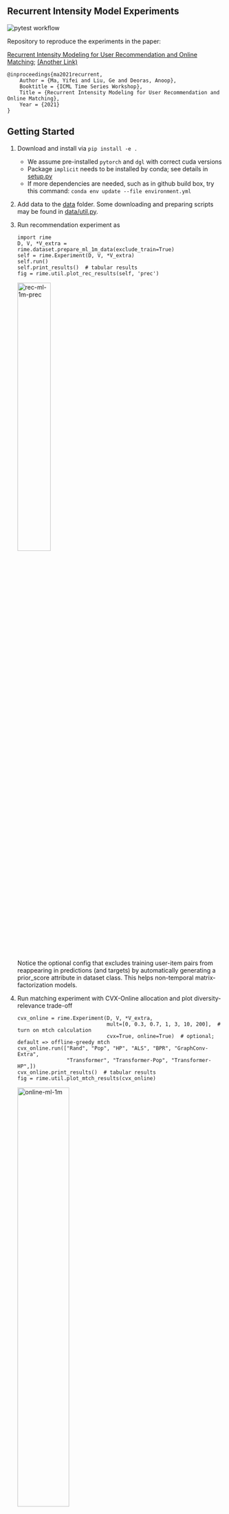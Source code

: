## Recurrent Intensity Model Experiments

![pytest workflow](https://github.com/awslabs/recurrent-intensity-model-experiments/actions/workflows/python-app.yml/badge.svg)

Repository to reproduce the experiments in the paper:

[Recurrent Intensity Modeling for User Recommendation and Online Matching](http://roseyu.com/time-series-workshop/submissions/2021/TSW-ICML2021_paper_47.pdf);
[(Another Link)](https://www.amazon.science/publications/recurrent-intensity-modeling-for-user-recommendation-and-online-matching)

```
@inproceedings{ma2021recurrent,
    Author = {Ma, Yifei and Liu, Ge and Deoras, Anoop},
    Booktitle = {ICML Time Series Workshop},
    Title = {Recurrent Intensity Modeling for User Recommendation and Online Matching},
    Year = {2021}
}
```

## Getting Started

1. Download and install via `pip install -e .`
    - We assume pre-installed `pytorch` and `dgl` with correct cuda versions
    - Package `implicit` needs to be installed by conda; see details in [setup.py](setup.py)
    - If more dependencies are needed, such as in github build box, try this command:
        `conda env update --file environment.yml`
2. Add data to the [data](data) folder. Some downloading and preparing scripts may be found in [data/util.py](data/util.py).
3. Run recommendation experiment as
    ```
    import rime
    D, V, *V_extra = rime.dataset.prepare_ml_1m_data(exclude_train=True)
    self = rime.Experiment(D, V, *V_extra)
    self.run()
    self.print_results()  # tabular results
    fig = rime.util.plot_rec_results(self, 'prec')
    ```

    <img src="figure/rec-ml-1m-prec.png" alt="rec-ml-1m-prec" width="40%"/>

    Notice the optional config that excludes training user-item pairs from reappearing in predictions (and targets) by automatically generating a prior_score attribute in dataset class. This helps non-temporal matrix-factorization models.

4. Run matching experiment with CVX-Online allocation and plot diversity-relevance trade-off
   ```
   cvx_online = rime.Experiment(D, V, *V_extra,
                                mult=[0, 0.3, 0.7, 1, 3, 10, 200],  # turn on mtch calculation
                                cvx=True, online=True)  # optional; default => offline-greedy mtch
   cvx_online.run(["Rand", "Pop", "HP", "ALS", "BPR", "GraphConv-Extra",
                   "Transformer", "Transformer-Pop", "Transformer-HP",])
   cvx_online.print_results()  # tabular results
   fig = rime.util.plot_mtch_results(cvx_online)
   ```

    <img src="figure/online-ml-1m.png" alt="online-ml-1m" width="50%"/>

5. Run `pytest -s -x --pdb` for unit tests including the end-to-end workflow.

## Code Organization

**Step 0. Data Preparation**

All algorithms require a testing set with labels. Most algorithms are trained from an autoregressive (self-supervised) training set without labels. The training set is bundled inside the testing set for convenience. Some algorithms are trained from (or in combination with) one or more validating set with labels.
The online matching setup uses the first validating set to infer the user-state distribution so that the CVX-Online algorithm can remain oblivious to the actual set of user (states) in the testing set for the purpose of online sumlations. (CVX-Online ignores the labels in that set.)

Here are the required fields of a supervised dataset for testing and validating purposes:

| attribute    | column name     | details                                                    |
|--------------|-----------------|------------------------------------------------------------|
| user_in_test | (index)         | indexed by USER_ID; allows duplicated indices w/ different time |
|              | TEST_START_TIME | to split between features and labels                       |
|              | `_hist_items`   | list of ITEM_IDs before TEST_START_TIME                    |
|              | `_hist_ts`      | list of TIMESTAMPs before TEST_START_TIME                  |
|              | `_hist_len`     | feature for user-popularity prior                          |
| item_in_test | (index)         | indexed by unique ITEM_ID                                  |
|              | `_hist_len`     | feature for item-popularity prior                          |
| target_csr   |                 | <sub> sparse matrix (user_in_test, item_in_test); sums up all events in testing horizon </sub> |
| horizon      | (default=inf)   | <sub> testing window after TEST_START_TIME for each user; agrees with target_csr </sub> |
| prior_score  | (default=None)  | <sub> sparse matrix (user_in_test, item_in_test) to allow exclude_train etc. </sub> |
| <sub> default_item_rec_top_k </sub>  | <sub> default=1% of item_in_test </sub> | <sub> default number of recs; further multiplied by mult variable in mtch experiments </sub> |
| <sub> default_user_rec_top_c </sub>  | <sub> default=1% of user_in_test </sub> | <sub> default number of recs; further multiplied by mult variable in mtch experiments </sub> |
| training_data |                | a reference to the autoregressive training set below |

Here are the subfields for an autoregressive (self-supervised) dataset for training purposes:

| attribute    | details                                                                    |
|--------------|----------------------------------------------------------------------------|
| user_df      | similar to user_in_test, but requires unique USER_ID (e.g., GroupBy.first) |
| item_df      | similar to item_in_test; count `_hist_len` by unique users                 |
| event_df     | agrees with the exploded `_hist_items` and `_hist_ts` from user_df         |


The testing, training, and validating datasets can be conveniently created by `rime.dataset.base.create_dataset` or step-by-step illustrations in `rime.dataset.__init__.prepare_minimal_dataset`.

**Step 1. Predictions**

Let `x` be a user-time state and `y` be a unique item. Traditional top-k item-recommendation aims to predict `p(y|x)` for the next item given the current user-state. On the other hand, we introduce symmetry via user-recommendation that allows for the comparisons across `x`. To this end, we novelly redefine the problem as the prediction of user-item engagement *intensities* in a unit time window in the immediate future, `λ(x,y)`, and utilize a marked temporal point process (MTPP) decomposition as `λ(x,y) = λ(x) p(y|x)`. Here is the code to do that:
```
rnn = rime.models.rnn.RNN(**self.model_hyps["RNN"]).fit(D.training_data)
hawkes = rime.models.hawkes.Hawkes(D.horizon).fit(D.training_data)
S = rnn.transform(D) * hawkes.transform(D)
```
S is a low-rank dataframe-like object with shape `(len(D.user_in_test), len(D.item_in_test))`.

**Step 2. Offline decisions**

Ranking of the items (or users) and then comparing with the ground-truth targets can be laborsome. Instead, we utilize the `scipy.sparse` library to easily calculate the recommendation `hit` rates through point-wise multiplication. The sparsity property allows the evaluations to scale to large numbers of user-item pairs.
```
item_rec_assignments = rime.util._assign_topk(S, item_rec_topk, device='cuda')
item_rec_metrics = evaluate_assigned(D.target_csr, item_rec_assignments, axis=1, device='cuda')
user_rec_assignments = rime.util._assign_topk(S.T, user_rec_C, device='cuda').T
user_rec_metrics = evaluate_assigned(D.target_csr, user_rec_assignments, axis=0, device='cuda')
```

**Step 3. Online simulation**

RIME contains an optional configuration *"CVX-Online"*, which simulates a scenario where we may not observe the full set of users ahead of time, but must make real-time decisions immediately and unregretfully as each user arrives one at a time.
This scenario is useful in the case of multi-day marketing campaigns with budgets allocated for the long-term prospects.
Our basic idea is to approximate a quantile threshold `v(y)` per item-y from an observable user sample and then generalize it to the testing set.
We pick the user sample from a "validation" data split `V`.
Additionally, we align the item_in_test between D and V, because cvx also considers the competitions for the limited user capacities from different items.
```
V = V.reindex(D.item_in_test.index, axis=1) # align on the item_in_test to generalize
T = rnn.transform(V) * hawkes.transform(V)  # solve CVX based on the validation set
cvx_online = rime.metrics.cvx.CVX(S, item_rec_topk, user_rec_C, ...) # set hyperparameters
online_assignments = cvx_online.fit(T).transform(S)
out = evaluate_assigned(D.target_csr, online_assignments, axis=0)
```

CVX-Online is integrated as `self.metrics_update("RNN-Hawkes", S, T)`,
when `self.online=True` and `T is not None`.

**Misc**

More information may be found in auto-generated documentation at [ReadTheDocs](https://recurrent-intensity-model-experiments.readthedocs.io/).
The main functions are covered in [test](test).


## Security

See [CONTRIBUTING](CONTRIBUTING.md#security-issue-notifications) for more information.

## License

This project is licensed under the Apache-2.0 License.

